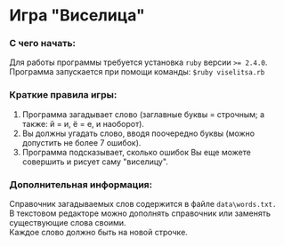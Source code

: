 # Игра "Виселица"
### С чего начать:
 Для работы программы требуется установка `ruby` версии `>= 2.4.0`.  
 Программа запускается при помощи команды: `$ruby viselitsa.rb`
 
### Краткие правила игры:
 1) Программа загадывает слово (заглавные буквы = строчным; а также: й = и, ё = е, и наоборот).
 2) Вы должны угадать слово, вводя поочередно буквы (можно допустить не более 7 ошибок).
 3) Программа подсказывает, сколько ошибок Вы еще можете совершить и рисует саму "виселицу".
 
### Дополнительная информация:
 Справочник загадываемых слов содержится в файле `data\words.txt.`  
 В текстовом редакторе можно дополнять справочник или заменять существующие слова своими.  
 Каждое слово должно быть на новой строчке.
